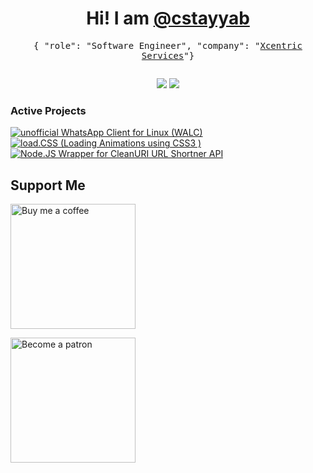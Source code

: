 <h1 align="center">Hi! I am <a target="_blank" href="https://cstayyab.com">@cstayyab</a></h1>
<p align="center"><samp>{ "role": "Software Engineer", "company": "<a target="_blank" href="https://www.xcentricservices.com/">Xcentric Services</a>"}</samp></p>

<!--
**cstayyab/cstayyab** is a ✨ _special_ ✨ repository because its `README.md` (this file) appears on your GitHub profile.

Here are some ideas to get you started:

- 🔭 I’m currently working on ...
- 🌱 I’m currently learning ...
- 👯 I’m looking to collaborate on ...
- 🤔 I’m looking for help with ...
- 💬 Ask me about ...
- 📫 How to reach me: ...
- 😄 Pronouns: ...
- ⚡ Fun fact: ...
-->

<img src="https://ga-beacon.appspot.com/UA-144002431-2/cstayyab/readme.md?useReferer&pixel" width="0" height="0" />
<p align="center">
  <img src="https://github-readme-stats.vercel.app/api?username=cstayyab&show_icons=true&theme=vue&count_private=true&include_all_commits=true&hide_title=true&hide_border=true" />
  <img src="https://github-readme-stats.vercel.app/api/top-langs/?username=cstayyab&langs_count=3&hide_title=true&hide_border=true" />
</p>

### Active Projects
[![unofficial WhatsApp Client for Linux (WALC)](https://github-readme-stats.vercel.app/api/pin/?username=cstayyab&repo=WALC)](https://github.com/cstayyab/WALC)
[![load.CSS (Loading Animations using CSS3 ) ](https://github-readme-stats.vercel.app/api/pin/?username=cstayyab&repo=load.css)](https://github.com/cstayyab/load.css)
[![Node.JS Wrapper for CleanURI URL Shortner API](https://github-readme-stats.vercel.app/api/pin/?username=cstayyab&repo=node-cleanuri)](https://github.com/cstayyab/node-cleanuri)

## Support Me

[<img alt="Buy me a coffee" src="https://user-images.githubusercontent.com/29598866/127929099-a5657e9c-dec8-431c-a850-a5f5e4dc3b58.png" width="200px">](https://buymeacoffee.com/cstayyab)

[<img alt="Become a patron" src="https://user-images.githubusercontent.com/29598866/117558212-bef04d80-b094-11eb-98b1-48e2d6cb7bfb.png"  width="200px" />](https://www.patreon.com/cstayyab)
